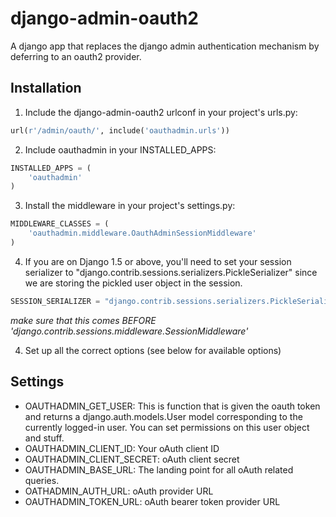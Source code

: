 # django-admin-oauth2

A django app that replaces the django admin authentication mechanism by
deferring to an oauth2 provider.


## Installation

1. Include the django-admin-oauth2 urlconf in your project's urls.py:

```python
url(r'/admin/oauth/', include('oauthadmin.urls'))
```

2. Include oauthadmin in your INSTALLED_APPS:

```python
INSTALLED_APPS = (
    'oauthadmin'
)
````


3. Install the middleware in your project's settings.py:

```python
MIDDLEWARE_CLASSES = (
    'oauthadmin.middleware.OauthAdminSessionMiddleware'
)
```

4. If you are on Django 1.5 or above, you'll need to set your session serializer
to "django.contrib.sessions.serializers.PickleSerializer" since we are storing the
pickled user object in the session.

```python
SESSION_SERIALIZER = "django.contrib.sessions.serializers.PickleSerializer"

```



 *make sure that this comes BEFORE 'django.contrib.sessions.middleware.SessionMiddleware'*

4. Set up all the correct options (see below for available options)

## Settings

 * OAUTHADMIN_GET_USER: This is function that is given the oauth token and returns
   a django.auth.models.User model corresponding to the currently logged-in user.
   You can set permissions on this user object and stuff.
 * OAUTHADMIN_CLIENT_ID: Your oAuth client ID
 * OAUTHADMIN_CLIENT_SECRET: oAuth client secret
 * OAUTHADMIN_BASE_URL: The landing point for all oAuth related queries.
 * OATHADMIN_AUTH_URL: oAuth provider URL
 * OAUTHADMIN_TOKEN_URL: oAuth bearer token provider URL
